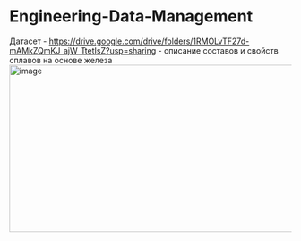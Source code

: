 # Engineering-Data-Management
Датасет - https://drive.google.com/drive/folders/1RMOLvTF27d-mAMkZQmKJ_ajW_TtetIsZ?usp=sharing - описание составов и свойств сплавов на основе железа
<img width="1230" height="300" alt="image" src="https://github.com/user-attachments/assets/a3a64c62-8e84-40f5-86f8-679dcb09db4b" />
